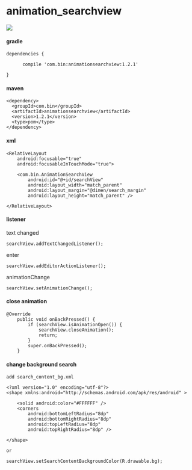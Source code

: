 # animation_searchview

![](https://github.com/tengbinlive/mtestproject/blob/master/images/demo.gif) 

#### gradle

    dependencies {

          compile 'com.bin:animationsearchview:1.2.1'

    }

#### maven

    <dependency>
      <groupId>com.bin</groupId>
      <artifactId>animationsearchview</artifactId>
      <version>1.2.1</version>
      <type>pom</type>
    </dependency>

#### xml

    <RelativeLayout
        android:focusable="true"
        android:focusableInTouchMode="true">

        <com.bin.AnimationSearchView
            android:id="@+id/searchView"
            android:layout_width="match_parent"
            android:layout_margin="@dimen/search_margin"
            android:layout_height="match_parent" />
            
    </RelativeLayout>


#### listener

text changed

    searchView.addTextChangedListener();
            
enter
    
    searchView.addEditorActionListener();

animationChange

    searchView.setAnimationChange();

#### close animation

    @Override
        public void onBackPressed() {
            if (searchView.isAnimationOpen()) {
                searchView.closeAnimation();
                return;
            }
            super.onBackPressed();
        }
        
#### change background search

    add search_content_bg.xml
    
    <?xml version="1.0" encoding="utf-8"?>
    <shape xmlns:android="http://schemas.android.com/apk/res/android" >
    
        <solid android:color="#FFFFFF" />
        <corners
            android:bottomLeftRadius="8dp"
            android:bottomRightRadius="8dp"
            android:topLeftRadius="8dp"
            android:topRightRadius="8dp" />
    
    </shape>
    
    or
    
    searchView.setSearchContentBackgroundColor(R.drawable.bg);

